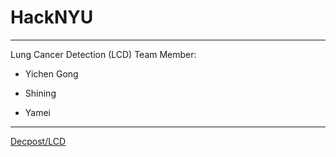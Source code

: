 # **HackNYU**
___
Lung Cancer Detection (LCD)
Team Member:
* Yichen Gong
- Shining
+ Yamei
___
[Decpost/LCD](https://devpost.com/software/lung-cancer-detection-using-deep-learning)
